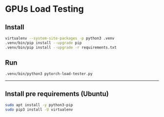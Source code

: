 # GPUs Load Testing

## Install

```bash
virtualenv --system-site-packages -p python3 .venv
.venv/bin/pip install --upgrade pip
.venv/bin/pip install --upgrade -r requirements.txt
```

## Run

```bash
.venv/bin/python3 pytorch-load-tester.py
```

---

## Install pre requirements (Ubuntu)

```bash
sudo apt install -y python3-pip
sudo pip3 install -U virtualenv
```
